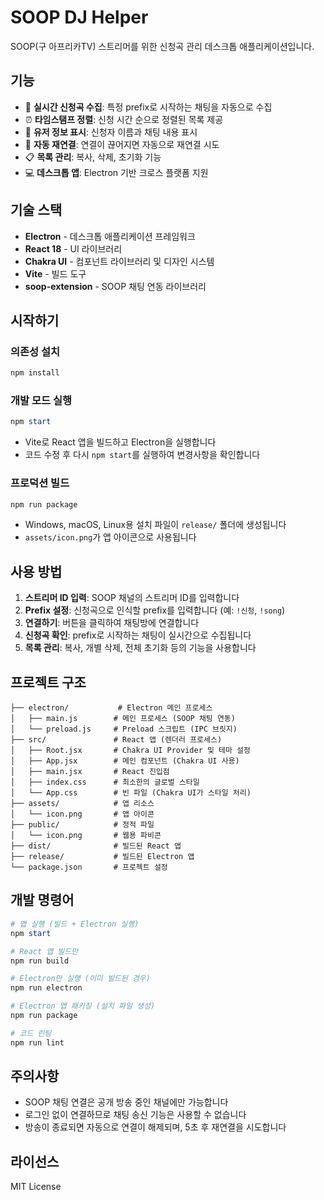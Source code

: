 # SOOP DJ Helper

SOOP(구 아프리카TV) 스트리머를 위한 신청곡 관리 데스크톱 애플리케이션입니다.

## 기능

- 🎵 **실시간 신청곡 수집**: 특정 prefix로 시작하는 채팅을 자동으로 수집
- ⏰ **타임스탬프 정렬**: 신청 시간 순으로 정렬된 목록 제공
- 👤 **유저 정보 표시**: 신청자 이름과 채팅 내용 표시
- 🔄 **자동 재연결**: 연결이 끊어지면 자동으로 재연결 시도
- 📋 **목록 관리**: 복사, 삭제, 초기화 기능
- 💻 **데스크톱 앱**: Electron 기반 크로스 플랫폼 지원

## 기술 스택

- **Electron** - 데스크톱 애플리케이션 프레임워크
- **React 18** - UI 라이브러리
- **Chakra UI** - 컴포넌트 라이브러리 및 디자인 시스템
- **Vite** - 빌드 도구
- **soop-extension** - SOOP 채팅 연동 라이브러리

## 시작하기

### 의존성 설치

```powershell
npm install
```

### 개발 모드 실행

```powershell
npm start
```

- Vite로 React 앱을 빌드하고 Electron을 실행합니다
- 코드 수정 후 다시 `npm start`를 실행하여 변경사항을 확인합니다

### 프로덕션 빌드

```powershell
npm run package
```

- Windows, macOS, Linux용 설치 파일이 `release/` 폴더에 생성됩니다
- `assets/icon.png`가 앱 아이콘으로 사용됩니다

## 사용 방법

1. **스트리머 ID 입력**: SOOP 채널의 스트리머 ID를 입력합니다
2. **Prefix 설정**: 신청곡으로 인식할 prefix를 입력합니다 (예: `!신청`, `!song`)
3. **연결하기**: 버튼을 클릭하여 채팅방에 연결합니다
4. **신청곡 확인**: prefix로 시작하는 채팅이 실시간으로 수집됩니다
5. **목록 관리**: 복사, 개별 삭제, 전체 초기화 등의 기능을 사용합니다

## 프로젝트 구조

```
├── electron/           # Electron 메인 프로세스
│   ├── main.js        # 메인 프로세스 (SOOP 채팅 연동)
│   └── preload.js     # Preload 스크립트 (IPC 브릿지)
├── src/               # React 앱 (렌더러 프로세스)
│   ├── Root.jsx       # Chakra UI Provider 및 테마 설정
│   ├── App.jsx        # 메인 컴포넌트 (Chakra UI 사용)
│   ├── main.jsx       # React 진입점
│   ├── index.css      # 최소한의 글로벌 스타일
│   └── App.css        # 빈 파일 (Chakra UI가 스타일 처리)
├── assets/            # 앱 리소스
│   └── icon.png       # 앱 아이콘
├── public/            # 정적 파일
│   └── icon.png       # 웹용 파비콘
├── dist/              # 빌드된 React 앱
├── release/           # 빌드된 Electron 앱
└── package.json       # 프로젝트 설정
```

## 개발 명령어

```powershell
# 앱 실행 (빌드 + Electron 실행)
npm start

# React 앱 빌드만
npm run build

# Electron만 실행 (이미 빌드된 경우)
npm run electron

# Electron 앱 패키징 (설치 파일 생성)
npm run package

# 코드 린팅
npm run lint
```

## 주의사항

- SOOP 채팅 연결은 공개 방송 중인 채널에만 가능합니다
- 로그인 없이 연결하므로 채팅 송신 기능은 사용할 수 없습니다
- 방송이 종료되면 자동으로 연결이 해제되며, 5초 후 재연결을 시도합니다

## 라이선스

MIT License
